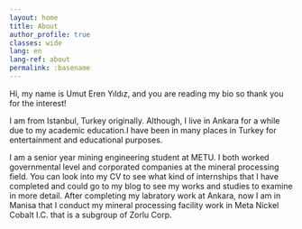 ```yaml
---
layout: home
title: About 
author_profile: true
classes: wide
lang: en
lang-ref: about
permalink: :basename
---
```



Hi, my name is Umut Eren Yıldız, and you are reading my bio so thank you for the interest!

I am from Istanbul, Turkey originally. Although, I live in Ankara for a while due to my academic education.I have been in many places in Turkey for entertainment and educational purposes.

I am a senior year mining engineering student at METU. I both worked governmental level and corporated companies at the mineral processing field. You can look into my CV to see what kind of internships that I have completed and could go to my blog to see my works and studies to examine in more detail. After completing my labratory work at Ankara, now I am in Manisa that I conduct my mineral processing facility work in Meta Nickel Cobalt I.C. that is a subgroup of Zorlu Corp.  
